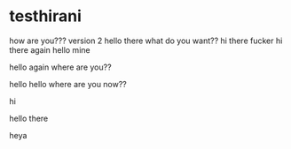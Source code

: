 # testhirani
how are you???
version 2
hello there what do you want??
hi there fucker
hi there again
hello mine 


hello again
where are you??



hello hello
where are you now??


hi


hello there


heya
